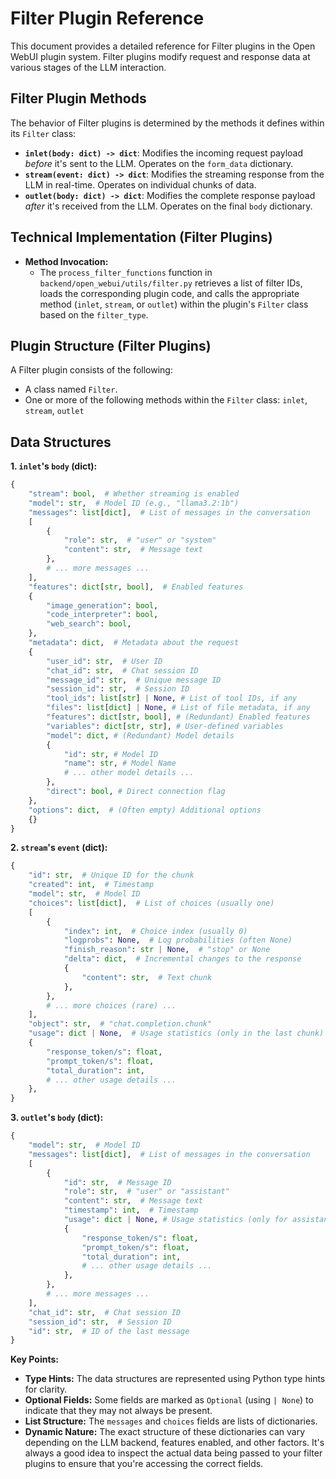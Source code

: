 # Filter Plugin Reference

This document provides a detailed reference for Filter plugins in the Open WebUI plugin system. Filter plugins modify request and response data at various stages of the LLM interaction.

## Filter Plugin Methods

The behavior of Filter plugins is determined by the methods it defines within its `Filter` class:

*   **`inlet(body: dict) -> dict`**: Modifies the incoming request payload *before* it's sent to the LLM. Operates on the `form_data` dictionary.
*   **`stream(event: dict) -> dict`**: Modifies the streaming response from the LLM in real-time. Operates on individual chunks of data.
*   **`outlet(body: dict) -> dict`**: Modifies the complete response payload *after* it's received from the LLM. Operates on the final `body` dictionary.

## Technical Implementation (Filter Plugins)

*   **Method Invocation:**
    *   The `process_filter_functions` function in `backend/open_webui/utils/filter.py` retrieves a list of filter IDs, loads the corresponding plugin code, and calls the appropriate method (`inlet`, `stream`, or `outlet`) within the plugin's `Filter` class based on the `filter_type`.

## Plugin Structure (Filter Plugins)

A Filter plugin consists of the following:

*   A class named `Filter`.
*   One or more of the following methods within the `Filter` class: `inlet`, `stream`, `outlet`

## Data Structures

**1. `inlet`'s `body` (dict):**

```python
{
    "stream": bool,  # Whether streaming is enabled
    "model": str,  # Model ID (e.g., "llama3.2:1b")
    "messages": list[dict],  # List of messages in the conversation
    [
        {
            "role": str,  # "user" or "system"
            "content": str,  # Message text
        },
        # ... more messages ...
    ],
    "features": dict[str, bool],  # Enabled features
    {
        "image_generation": bool,
        "code_interpreter": bool,
        "web_search": bool,
    },
    "metadata": dict,  # Metadata about the request
    {
        "user_id": str,  # User ID
        "chat_id": str,  # Chat session ID
        "message_id": str,  # Unique message ID
        "session_id": str,  # Session ID
        "tool_ids": list[str] | None, # List of tool IDs, if any
        "files": list[dict] | None, # List of file metadata, if any
        "features": dict[str, bool], # (Redundant) Enabled features
        "variables": dict[str, str], # User-defined variables
        "model": dict, # (Redundant) Model details
        {
            "id": str, # Model ID
            "name": str, # Model Name
            # ... other model details ...
        },
        "direct": bool, # Direct connection flag
    },
    "options": dict,  # (Often empty) Additional options
    {}
}
```

**2. `stream`'s `event` (dict):**

```python
{
    "id": str,  # Unique ID for the chunk
    "created": int,  # Timestamp
    "model": str,  # Model ID
    "choices": list[dict],  # List of choices (usually one)
    [
        {
            "index": int,  # Choice index (usually 0)
            "logprobs": None,  # Log probabilities (often None)
            "finish_reason": str | None,  # "stop" or None
            "delta": dict,  # Incremental changes to the response
            {
                "content": str,  # Text chunk
            },
        },
        # ... more choices (rare) ...
    ],
    "object": str,  # "chat.completion.chunk"
    "usage": dict | None,  # Usage statistics (only in the last chunk)
    {
        "response_token/s": float,
        "prompt_token/s": float,
        "total_duration": int,
        # ... other usage details ...
    },
}
```

**3. `outlet`'s `body` (dict):**

```python
{
    "model": str,  # Model ID
    "messages": list[dict],  # List of messages in the conversation
    [
        {
            "id": str,  # Message ID
            "role": str,  # "user" or "assistant"
            "content": str,  # Message text
            "timestamp": int,  # Timestamp
            "usage": dict | None, # Usage statistics (only for assistant messages)
            {
                "response_token/s": float,
                "prompt_token/s": float,
                "total_duration": int,
                # ... other usage details ...
            },
        },
        # ... more messages ...
    ],
    "chat_id": str,  # Chat session ID
    "session_id": str,  # Session ID
    "id": str,  # ID of the last message
}
```

**Key Points:**

*   **Type Hints:** The data structures are represented using Python type hints for clarity.
*   **Optional Fields:** Some fields are marked as `Optional` (using `| None`) to indicate that they may not always be present.
*   **List Structure:** The `messages` and `choices` fields are lists of dictionaries.
*   **Dynamic Nature:** The exact structure of these dictionaries can vary depending on the LLM backend, features enabled, and other factors. It's always a good idea to inspect the actual data being passed to your filter plugins to ensure that you're accessing the correct fields.